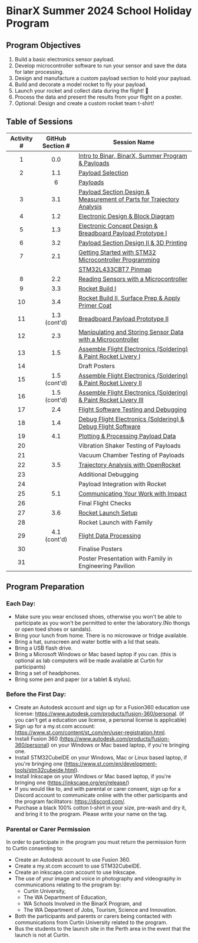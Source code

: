 # BinarX Summer 2024 School Holiday Program

## Program Objectives
1. Build a basic electronics sensor payload.
2. Develop microcontroller software to run your sensor and save the data for later processing.
3. Design and manufacture a custom payload section to hold your payload.
4. Build and decorate a model rocket to fly your payload.
5. Launch your rocket and collect data during the flight! 🚀
6. Process the data and present the results from your flight on a poster.
7. Optional: Design and create a custom rocket team t-shirt!

## Table of Sessions

| Activity # | GitHub Section # | Session Name                                                                                                                                                                                                                                            |
|:----------:|:----------------:|---------------------------------------------------------------------------------------------------------------------------------------------------------------------------------------------------------------------------------------------------------|
|      1     |        0.0       | [Intro to Binar, BinarX, Summer Program & Payloads](https://github.com/BinarX-Curtin/School-Holiday-Program/tree/main/0.%20Introduction)                                                                                                                |
|      2     |        1.1       | [Payload Selection](https://github.com/BinarX-Curtin/School-Holiday-Program/tree/main/1.%20Payload%20Hardware%20Development/1.1.%20Payload%20Selection)                                                                                                 |
|            |         6        | [Payloads](https://github.com/BinarX-Curtin/School-Holiday-Program/tree/main/6.%20Payload%20Breakdowns)                                                                                                                                                 |
|      3     |        3.1       | [Payload Section Design & Measurement of Parts for Trajectory Analysis](https://github.com/BinarX-Curtin/School-Holiday-Program/tree/main/3.%20Building%20and%20Flying%20Rockets/3.1.%20Payload%20Section%20Design%20in%203D%20CAD%20Software)          |
|      4     |        1.2       | [Electronic Design & Block Diagram](https://github.com/BinarX-Curtin/School-Holiday-Program/tree/main/1.%20Payload%20Hardware%20Development/1.2.%20Introduction%20to%20Electronic%20Design)                                                             |
|      5     |        1.3       | [Electronic Concept Design & Breadboard Payload Prototype I](https://github.com/BinarX-Curtin/School-Holiday-Program/tree/main/1.%20Payload%20Hardware%20Development/1.3.%20Electronic%20Concept%20Design%20%26%20Breadboard%20Payload%20Prototype)     |
|      6     |        3.2       | [Payload Section Design II & 3D Printing](https://github.com/BinarX-Curtin/School-Holiday-Program/tree/main/3.%20Building%20and%20Flying%20Rockets/3.2.%203D%20Printing%20Payload%20Sections)                                                           |
|      7     |        2.1       | [Getting Started with STM32 Microcontroller Programming](https://github.com/BinarX-Curtin/School-Holiday-Program/tree/main/2.%20Payload%20Software%20Development/2.1.%20Getting%20Started%20with%20STM32%20Microcontroller%20Programming)               |
|            |                  | [STM32L433CBT7 Pinmap](https://github.com/BinarX-Curtin/School-Holiday-Program/blob/main/1.%20Payload%20Hardware%20Development/BinarX%20Rocket%20Payload%20Microcontroller%20Board%20Pin%20Labels.png)                                                  |
|      8     |        2.2       | [Reading Sensors with a Microcontroller](https://github.com/BinarX-Curtin/School-Holiday-Program/tree/main/2.%20Payload%20Software%20Development/2.2.%20Reading%20Sensors%20With%20a%20Microcontroller)                                                 |
|      9     |        3.3       | [Rocket Build I](https://github.com/BinarX-Curtin/School-Holiday-Program/tree/main/3.%20Building%20and%20Flying%20Rockets/3.3.%20Building%20Rockets)                                                                                                    |
|     10     |        3.4       | [Rocket Build II, Surface Prep & Apply Primer Coat](https://github.com/BinarX-Curtin/School-Holiday-Program/tree/main/3.%20Building%20and%20Flying%20Rockets/3.4.%20Painting%20and%20Decorating%20Rockets)                                              |
|     11     |   1.3 (cont'd)   | [Breadboard Payload Prototype II](https://github.com/BinarX-Curtin/School-Holiday-Program/tree/main/1.%20Payload%20Hardware%20Development/1.3.%20Electronic%20Concept%20Design%20%26%20Breadboard%20Payload%20Prototype)                                |
|     12     |        2.3       | [Manipulating and Storing Sensor Data with a Microcontroller](https://github.com/BinarX-Curtin/School-Holiday-Program/tree/main/2.%20Payload%20Software%20Development/2.3.%20Manipulating%20and%20Storing%20Sensor%20Data%20with%20a%20Microcontroller) |
|     13     |        1.5       | [Assemble Flight Electronics (Soldering) & Paint Rocket Livery I](https://github.com/BinarX-Curtin/School-Holiday-Program/tree/main/1.%20Payload%20Hardware%20Development/1.5%20Assemble%20Flight%20Electronics%20(Soldering))                          |
|     14     |                  | Draft Posters                                                                                                                                                                                                                                           |
|     15     |   1.5 (cont'd)   | [Assemble Flight Electronics (Soldering) & Paint Rocket Livery II](https://github.com/BinarX-Curtin/School-Holiday-Program/tree/main/1.%20Payload%20Hardware%20Development/1.5%20Assemble%20Flight%20Electronics%20(Soldering))                         |
|     16     |   1.5 (cont'd)   | [Assemble Flight Electronics (Soldering) & Paint Rocket Livery III](https://github.com/BinarX-Curtin/School-Holiday-Program/tree/main/1.%20Payload%20Hardware%20Development/1.5%20Assemble%20Flight%20Electronics%20(Soldering))                        |
|     17     |        2.4       | [Flight Software Testing and Debugging](https://github.com/BinarX-Curtin/School-Holiday-Program/tree/main/2.%20Payload%20Software%20Development/2.4%20Debugging%20Flight%20Software)                                                                    |
|     18     |        1.4       | [Debug Flight Electronics (Soldering) & Debug Flight Software](https://github.com/BinarX-Curtin/School-Holiday-Program/tree/main/1.%20Payload%20Hardware%20Development/1.4%20Debugging%20Payload%20Hardware)                                            |
|     19     |        4.1       | [Plotting & Processing Payload Data](https://github.com/BinarX-Curtin/School-Holiday-Program/tree/main/4.%20Processing%20Payload%20Data/4.1.%20Plotting%20and%20Processing%20Payload%20Data)                                                            |
|     20     |                  | Vibration Shaker Testing of Payloads                                                                                                                                                                                                                    |
|     21     |                  | Vacuum Chamber Testing of Payloads                                                                                                                                                                                                                      |
|     22     |        3.5       | [Trajectory Analysis with OpenRocket](https://github.com/BinarX-Curtin/School-Holiday-Program/tree/main/3.%20Building%20and%20Flying%20Rockets/3.5.%20Trajectory%20Modelling%20Using%20OpenRocket)                                                      |
|     23     |                  | Additional Debugging                                                                                                                                                                                                                                    |
|     24     |                  | Payload Integration with Rocket                                                                                                                                                                                                                         |
|     25     |        5.1       | [Communicating Your Work with Impact](https://github.com/BinarX-Curtin/School-Holiday-Program/tree/main/5.%20Communicating%20Your%20Work/5.1.%20Comunicating%20Your%20Work%20With%20Impact)                                                             |
|     26     |                  | Final Flight Checks                                                                                                                                                                                                                                     |
|     27     |        3.6       | [Rocket Launch Setup](https://github.com/BinarX-Curtin/School-Holiday-Program/tree/main/3.%20Building%20and%20Flying%20Rockets/3.6.%20Launching%20Rockets)                                                                                              |
|     28     |                  | Rocket Launch with Family                                                                                                                                                                                                                               |
|     29     |   4.1 (cont'd)   | [Flight Data Processing](https://github.com/BinarX-Curtin/School-Holiday-Program/tree/main/4.%20Processing%20Payload%20Data/4.1.%20Plotting%20and%20Processing%20Payload%20Data)                                                                        |
|     30     |                  | Finalise Posters                                                                                                                                                                                                                                        |
|     31     |                  | Poster Presentation with Family in Engineering Pavilion                                                                                                                                                                                                 |

## Program Preparation

### Each Day:
- Make sure you wear enclosed shoes, otherwise you won't be able to participate as you won't be permitted to enter the laboratory.(No thongs or open toed shoes or sandals).
- Bring your lunch from home. There is no microwave or fridge available.
- Bring a hat, sunscreen and water bottle with a lid that seals.
- Bring a USB flash drive.
- Bring a Microsoft Windows or Mac based laptop if you can. (this is optional as lab computers will be made available at Curtin for participants)
- Bring a set of headphones.
- Bring some pen and paper (or a tablet & stylus).

### Before the First Day:
- Create an Autodesk account and sign up for a Fusion360 education use license: https://www.autodesk.com/products/fusion-360/personal. (if you can't get a education use license, a personal license is applicable)
- Sign up for a my.st.com account: https://www.st.com/content/st_com/en/user-registration.html.
- Install Fusion 360 (https://www.autodesk.com/products/fusion-360/personal) on your Windows or Mac based laptop, if you're bringing one.
- Install STM32CubeIDE on your Windows, Mac or Linux based laptop, if you're bringing one (https://www.st.com/en/development-tools/stm32cubeide.html).
- Install Inkscape on your Windows or Mac based laptop, if you're bringing one (https://inkscape.org/en/release/)
- If you would like to, and with parental or carer consent, sign up for a Discord account to communicate online with the other participants and the program facilitators: https://discord.com/.
- Purchase a black 100% cotton t-shirt in your size, pre-wash and dry it, and bring it to the program. Please write your name on the tag.

### Parental or Carer Permission
In order to participate in the program you must return the permission form to Curtin consenting to:
- Create an Autodesk account to use Fusion 360.
- Create a my.st.com account to use STM32CubeIDE.
- Create an inkscape.com account to use Inkscape.
- The use of your image and voice in photography and videography in communications relating to the program by:
    - Curtin University,
    - The WA Department of Education,
    - WA Schools Involved in the BinarX Program, and
    - The WA Department of Jobs, Tourism, Science and Innovation.
- Both the participants and parents or carers being contacted with communications from Curtin University related to the program.
- Bus the students to the launch site in the Perth area in the event that the launch is not at Curtin.
